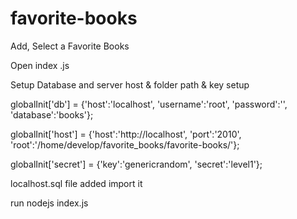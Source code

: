 # favorite-books
Add, Select a Favorite Books

Open index .js

Setup Database and server host & folder path & key setup 

globalInit['db'] = {'host':'localhost',
                     'username':'root',
                     'password':'',
                     'database':'books'};

globalInit['host'] = {'host':'http://localhost',
                       'port':'2010',
                       'root':'/home/develop/favorite_books/favorite-books/'};

globalInit['secret'] = {'key':'genericrandom',
                         'secret':'level1'};

localhost.sql file added import it

run nodejs index.js                          
